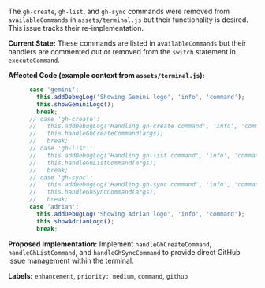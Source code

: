 The `gh-create`, `gh-list`, and `gh-sync` commands were removed from `availableCommands` in `assets/terminal.js` but their functionality is desired. This issue tracks their re-implementation.

**Current State:**
These commands are listed in `availableCommands` but their handlers are commented out or removed from the `switch` statement in `executeCommand`.

**Affected Code (example context from `assets/terminal.js`):**
```javascript
      case 'gemini':
        this.addDebugLog('Showing Gemini logo', 'info', 'command');
        this.showGeminiLogo();
        break;
      // case 'gh-create':
      //   this.addDebugLog('Handling gh-create command', 'info', 'command');
      //   this.handleGhCreateCommand(args);
      //   break;
      // case 'gh-list':
      //   this.addDebugLog('Handling gh-list command', 'info', 'command');
      //   this.handleGhListCommand(args);
      //   break;
      // case 'gh-sync':
      //   this.addDebugLog('Handling gh-sync command', 'info', 'command');
      //   this.handleGhSyncCommand(args);
      //   break;
      case 'adrian':
        this.addDebugLog('Showing Adrian logo', 'info', 'command');
        this.showAdrianLogo();
        break;
```

**Proposed Implementation:**
Implement `handleGhCreateCommand`, `handleGhListCommand`, and `handleGhSyncCommand` to provide direct GitHub issue management within the terminal.

**Labels:** `enhancement`, `priority: medium`, `command`, `github`